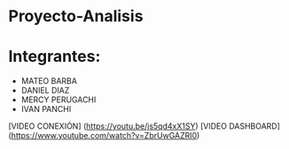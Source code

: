 # Proyecto-Analisis
# Integrantes:
- MATEO BARBA
- DANIEL DIAZ
- MERCY PERUGACHI
- IVAN PANCHI

[VIDEO CONEXIÓN] (https://youtu.be/js5qd4xX1SY)
[VIDEO DASHBOARD] (https://www.youtube.com/watch?v=ZbrUwGAZRI0)
